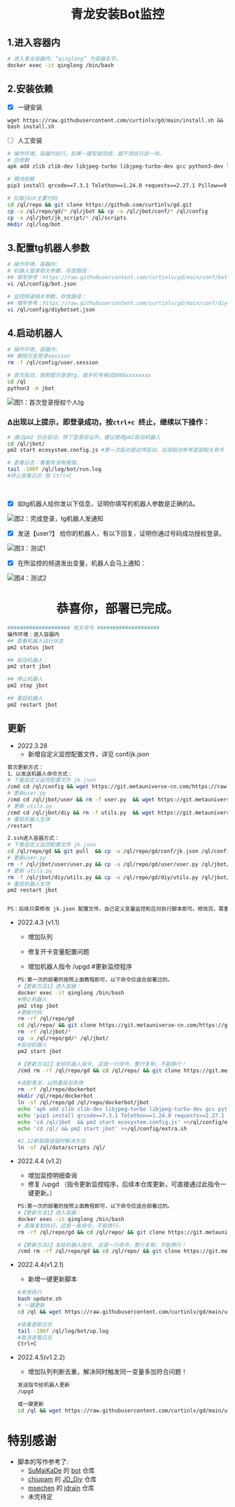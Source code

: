 



<h1 align="center">
  青龙安装Bot监控
  <br>
</h1>


## 1.进入容器内

``` bash
# 进入青龙容器内，“qinglong” 为容器名字。
docker exec -it qinglong /bin/bash
```

## 2.安装依赖

- [x] 一键安装

```
wget https://raw.githubusercontent.com/curtinlv/gd/main/install.sh && bash install.sh
```

- [ ] 人工安装

``` bash
# 操作环境，容器内执行。如果一键安装完成，就不用执行这一块。
# 包依赖
apk add zlib zlib-dev libjpeg-turbo libjpeg-turbo-dev gcc python3-dev libffi-dev musl-dev linux-headers

# 模块依赖
pip3 install qrcode==7.3.1 Telethon==1.24.0 requests==2.27.1 Pillow==9.0.0 python-socks==1.2.4 async_timeout==4.0.2 prettytable==3.0.0

# 拉取jbot主要代码
cd /ql/repo && git clone https://github.com/curtinlv/gd.git
cp -a /ql/repo/gd/* /ql/jbot && cp -a /ql/jbot/conf/* /ql/config 
cp -a /ql/jbot/jk_script/* /ql/scripts
mkdir /ql/log/bot

```



## 3.配置tg机器人参数

```bash
# 操作环境，容器内:
# 机器人登录相关参数，存放路径：
## 填写参考：https://raw.githubusercontent.com/curtinlv/gd/main/conf/bot.json
vi /ql/config/bot.json

# 监控频道相关参数，存放路径：
## 填写参考：https://raw.githubusercontent.com/curtinlv/gd/main/conf/diybotset.json
vi /ql/config/diybotset.json

```



## 4.启动机器人

```bash
# 操作环境，容器内:
## 删除历史登录session
rm -f /ql/config/user.session

# 首次启动，按照提示登录tg，填手机号格式0086xxxxxxxx
cd /ql
python3 -m jbot

```

![图1：首次登录授权个人tg](https://raw.githubusercontent.com/curtinlv/gd/main/img/p1.png)

### ∆出现以上提示，即登录成功，按`ctrl+c `终止，继续以下操作：

```bash
# 通过pm2 后台启动，除了登录验证外，建议使用pm2启动机器人
cd /ql/jbot/
pm2 start ecosystem.config.js #第一次启动是这样启动，后续启动参考底部相关命令

# 查看日志：看看有没有报错。
tail -100f /ql/log/bot/run.log
#终止查看日志 按 Ctrl+C


```

​																

- [x] 如tg机器人给你发以下信息，证明你填写的机器人参数是正确的∆。

![图2：完成登录，tg机器人发通知](https://raw.githubusercontent.com/curtinlv/gd/main/img/p2.png)

- [x] 发送【user?】 给你的机器人，有以下回复，证明你通过号码成功授权登录。

![图3：测试1](https://raw.githubusercontent.com/curtinlv/gd/main/img/p3.png)

- [x] 在所监控的频道发出变量，机器人会马上通知：

![图4：测试2](https://raw.githubusercontent.com/curtinlv/gd/main/img/p4.png)



<h1 align="center">
  恭喜你，部署已完成。
  <br>
</h1>






```bash
#################### 相关命令 ####################
操作环境：进入容器内
## 查看机器人运行状态
pm2 status jbot

## 启动机器人：
pm2 start jbot

## 停止机器人
pm2 stop jbot

## 重启机器人
pm2 restart jbot

```



## 更新 

- 2022.3.28 
  - 新增自定义监控配置文件，详见 conf/jk.json

```bash
首次更新方式：
1、以发送机器人命令方式：
# 下载自定义监控配置文件 jk.json
/cmd cd /ql/config && wget https://git.metauniverse-cn.com/https://raw.githubusercontent.com/curtinlv/gd/main/conf/jk.json
# 更新user.py
/cmd cd /ql/jbot/user && rm -f user.py  && wget https://git.metauniverse-cn.com/https://raw.githubusercontent.com/curtinlv/gd/main/user/user.py
# 更新 utils.py
/cmd cd /ql/jbot/diy && rm -f utils.py  && wget https://git.metauniverse-cn.com/https://raw.githubusercontent.com/curtinlv/gd/main/diy/utils.py
# 重启机器人生效
/restart

2.ssh进入容器方式：
# 下载自定义监控配置文件 jk.json
cd /ql/repo/gd && git pull  && cp -a /ql/repo/gd/conf/jk.json /ql/config
# 更新user.py
rm -f /ql/jbot/user/user.py && cp -a /ql/repo/gd/user/user.py /ql/jbot/user/user.py
# 更新 utils.py
rm -f /ql/jbot/diy/utils.py && cp -a /ql/repo/gd/diy/utils.py /ql/jbot/diy/utils.py
# 重启机器人生效
pm2 restart jbot


PS：后续只需修改 jk.json 配置文件，自己定义变量监控和应对执行脚本即可。修改完，需重启机器人生效。


```

* 2022.4.3  (v1.1)

  - 增加队列

  - 修复开卡变量配置问题
  - 增加机器人指令 /upgd  #更新监控程序

  ```bash
  PS:第一次的部署的按照上面教程即可，以下命令仅适合部署过的。
  #【更新方法1】进入容器：
  docker exec -it qinglong /bin/bash
  #停止机器人
  pm2 stop jbot
  #更新代码
  rm -rf /ql/repo/gd
  cd /ql/repo/ && git clone https://git.metauniverse-cn.com/https://github.com/curtinlv/gd.git
  rm -rf /ql/jbot/*
  cp -a /ql/repo/gd/* /ql/jbot/
  #启动机器人
  pm2 start jbot
  
  #【更新方法2】发给机器人指令, 这是一行命令，整行复制，不能换行！
  /cmd rm -rf /ql/repo/gd && cd /ql/repo/ && git clone https://git.metauniverse-cn.com/https://github.com/curtinlv/gd.git && pm2 stop jbot ; rm -rf /ql/jbot/* && cp -a /ql/repo/gd/* /ql/jbot/ ; pm2 start jbot
  
  #适配青龙，以防重启后失效
  rm -rf /ql/repo/dockerbot
  mkdir /ql/repo/dockerbot
  ln -sf /ql/repo/gd /ql/repo/dockerbot/jbot
  echo 'apk add zlib zlib-dev libjpeg-turbo libjpeg-turbo-dev gcc python3-dev libffi-dev musl-dev linux-headers' >>/ql/config/extra.sh
  echo 'pip3 install qrcode==7.3.1 Telethon==1.24.0 requests==2.27.1 Pillow==9.0.0 python-socks==1.2.4 async_timeout==4.0.2 prettytable==3.0.0' >>/ql/config/extra.sh
  echo 'cd /ql/jbot  && pm2 start ecosystem.config.js' >>/ql/config/extra.sh
  echo 'cd /ql/ && pm2 start jbot' >>/ql/config/extra.sh
  
  #2.12新版路径临时解决方法
  ln -sf /ql/data/scripts /ql/
  
  ```


* 2022.4.4 (v1.2)

  * 增加监控明细查询
  * 修复 /upgd （指令更新监控程序，后续本仓库更新，可直接通过此指令一键更新。）

  ```bash
  PS:第一次的部署的按照上面教程即可，以下命令仅适合部署过的。
  #【更新方法1】进入容器：
  docker exec -it qinglong /bin/bash
  # 直接复制执行，这是一条命令，不能换行。
  rm -rf /ql/repo/gd && cd /ql/repo/ && git clone https://git.metauniverse-cn.com/https://github.com/curtinlv/gd.git && pm2 stop jbot ; rm -rf /ql/jbot/* && cp -a /ql/repo/gd/* /ql/jbot/ ; pm2 start jbot
  
  #【更新方法2】发给机器人指令, 这是一行命令，整行复制，不能换行！
  /cmd rm -rf /ql/repo/gd && cd /ql/repo/ && git clone https://git.metauniverse-cn.com/https://github.com/curtinlv/gd.git && pm2 stop jbot ; rm -rf /ql/jbot/* && cp -a /ql/repo/gd/* /ql/jbot/ ; pm2 start jbot
  
  ```

* 2022.4.4(v1.2.1)

  * 新增一键更新脚本

  ```bash
  #本地执行
  bash update.sh
  # 一键更新
  cd /ql && wget https://raw.githubusercontent.com/curtinlv/gd/main/update.sh && nohup bash update.sh 2>&1 >/ql/log/bot/up.log &
  
  #查看更新日志
  tail -100f /ql/log/bot/up.log
  #取消查看日志
  Ctrl+C
  ```

* 2022.4.5(v1.2.2)

  * 增加队列判断去重，解决同时触发同一变量多加符合问题！

  ```bash
  发送指令给机器人更新
  /upgd
  
  或一键更新
  cd /ql && wget https://raw.githubusercontent.com/curtinlv/gd/main/update.sh && nohup bash update.sh 2>&1 >/ql/log/bot/up.log &
  ```

  

# 特别感谢
- 脚本的写作参考了:
  - [SuMaiKaDe](https://github.com/SuMaiKaDe) 的 [bot](https://github.com/SuMaiKaDe/bot) 仓库
  - [chiupam](https://github.com/chiupam) 的 [JD_Diy](https://github.com/chiupam/JD_Diy) 仓库
  - [msechen](https://github.com/msechen) 的 [jdrain](https://github.com/msechen/jdrain) 仓库
  - 未完待定
